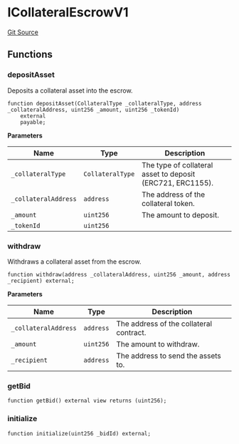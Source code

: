 # ICollateralEscrowV1
[Git Source](https://github.com/teller-protocol/teller-protocol-v2/blob/cc7fb9358a2518de7ee33e518ebac21eac498b0d/contracts/interfaces/escrow/ICollateralEscrowV1.sol)


## Functions
### depositAsset

Deposits a collateral asset into the escrow.


```solidity
function depositAsset(CollateralType _collateralType, address _collateralAddress, uint256 _amount, uint256 _tokenId)
    external
    payable;
```
**Parameters**

|Name|Type|Description|
|----|----|-----------|
|`_collateralType`|`CollateralType`|The type of collateral asset to deposit (ERC721, ERC1155).|
|`_collateralAddress`|`address`|The address of the collateral token.|
|`_amount`|`uint256`|The amount to deposit.|
|`_tokenId`|`uint256`||


### withdraw

Withdraws a collateral asset from the escrow.


```solidity
function withdraw(address _collateralAddress, uint256 _amount, address _recipient) external;
```
**Parameters**

|Name|Type|Description|
|----|----|-----------|
|`_collateralAddress`|`address`|The address of the collateral contract.|
|`_amount`|`uint256`|The amount to withdraw.|
|`_recipient`|`address`|The address to send the assets to.|


### getBid


```solidity
function getBid() external view returns (uint256);
```

### initialize


```solidity
function initialize(uint256 _bidId) external;
```

